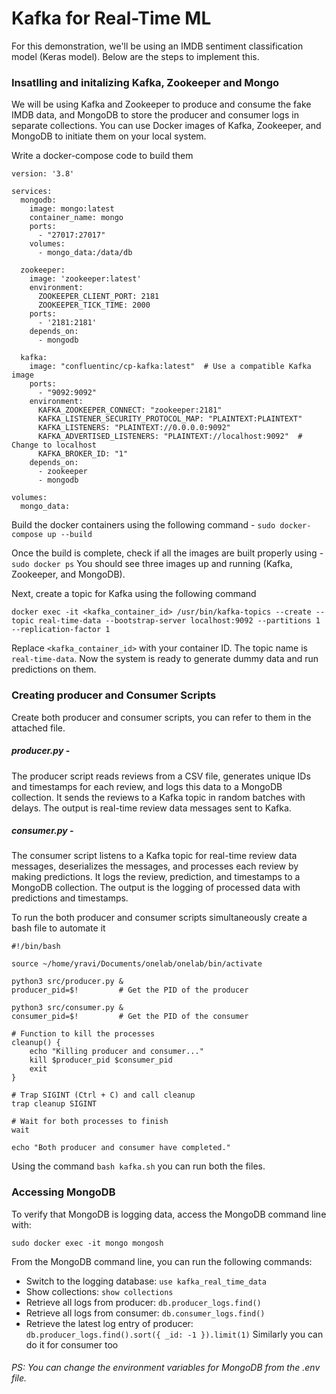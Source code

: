 # Kafka for Real-Time ML

For this demonstration, we'll be using an IMDB sentiment classification model (Keras model). Below are the steps to implement this.

### Insatlling and initalizing Kafka, Zookeeper and Mongo
We will be using Kafka and Zookeeper to produce and consume the fake IMDB data, and MongoDB to store the producer and consumer logs in separate collections. You can use Docker images of Kafka, Zookeeper, and MongoDB to initiate them on your local system.

Write a docker-compose code to build them
```
version: '3.8'

services:
  mongodb:
    image: mongo:latest
    container_name: mongo
    ports:
      - "27017:27017"
    volumes:
      - mongo_data:/data/db

  zookeeper:
    image: 'zookeeper:latest'
    environment:
      ZOOKEEPER_CLIENT_PORT: 2181
      ZOOKEEPER_TICK_TIME: 2000
    ports:
      - '2181:2181'
    depends_on:
      - mongodb

  kafka:
    image: "confluentinc/cp-kafka:latest"  # Use a compatible Kafka image
    ports:
      - "9092:9092"
    environment:
      KAFKA_ZOOKEEPER_CONNECT: "zookeeper:2181"
      KAFKA_LISTENER_SECURITY_PROTOCOL_MAP: "PLAINTEXT:PLAINTEXT"
      KAFKA_LISTENERS: "PLAINTEXT://0.0.0.0:9092"
      KAFKA_ADVERTISED_LISTENERS: "PLAINTEXT://localhost:9092"  # Change to localhost
      KAFKA_BROKER_ID: "1"
    depends_on:
      - zookeeper
      - mongodb

volumes:
  mongo_data:
```

Build the docker containers using the following command - `sudo docker-compose up --build`

Once the build is complete, check if all the images are built properly using - `sudo docker ps`
You should see three images up and running (Kafka, Zookeeper, and MongoDB).

Next, create a topic for Kafka using the following command
```
docker exec -it <kafka_container_id> /usr/bin/kafka-topics --create --topic real-time-data --bootstrap-server localhost:9092 --partitions 1 --replication-factor 1
```
Replace `<kafka_container_id>` with your container ID. The topic name is `real-time-data`. Now the system is ready to generate dummy data and run predictions on them.

### Creating producer and Consumer Scripts
Create both producer and consumer scripts, you can refer to them in the attached file.

##### producer.py -
The producer script reads reviews from a CSV file, generates unique IDs and timestamps for each review, and logs this data to a MongoDB collection. It sends the reviews to a Kafka topic in random batches with delays. The output is real-time review data messages sent to Kafka.

##### consumer.py - 
The consumer script listens to a Kafka topic for real-time review data messages, deserializes the messages, and processes each review by making predictions. It logs the review, prediction, and timestamps to a MongoDB collection. The output is the logging of processed data with predictions and timestamps.

To run the both producer and consumer scripts simultaneously create a bash file to automate it
```
#!/bin/bash

source ~/home/yravi/Documents/onelab/onelab/bin/activate

python3 src/producer.py &
producer_pid=$!         # Get the PID of the producer

python3 src/consumer.py &
consumer_pid=$!         # Get the PID of the consumer

# Function to kill the processes
cleanup() {
    echo "Killing producer and consumer..."
    kill $producer_pid $consumer_pid
    exit
}

# Trap SIGINT (Ctrl + C) and call cleanup
trap cleanup SIGINT

# Wait for both processes to finish
wait

echo "Both producer and consumer have completed."
```

Using the command `bash kafka.sh` you can run both the files.

### Accessing MongoDB
To verify that MongoDB is logging data, access the MongoDB command line with:

`sudo docker exec -it mongo mongosh`

From the MongoDB command line, you can run the following commands:
- Switch to the logging database: `use kafka_real_time_data`
- Show collections: `show collections`
- Retrieve all logs from producer: `db.producer_logs.find()`
- Retrieve all logs from consumer: `db.consumer_logs.find()`
- Retrieve the latest log entry of producer: `db.producer_logs.find().sort({ _id: -1 }).limit(1)`
Similarly you can do it for consumer too

###### PS: You can change the environment variables for MongoDB from the .env file.